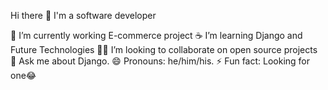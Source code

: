 
Hi there 👋
I'm a software developer


🔭 I’m currently working E-commerce project
☕ I’m learning Django and Future Technologies
🧑‍💻 I’m looking to collaborate on open source projects
💬 Ask me about Django.
😄 Pronouns: he/him/his.
⚡ Fun fact: Looking for one😂

<!-- Hi there 

I'm currently working on E-commerce and Product-Comparison Project
I'm learning Django and Future Technologies
I'm looking to collaborate on open source projects
Ask me about Django.
Pronouns: he/him/his.
Fun fact: Looking for one😂 -->
